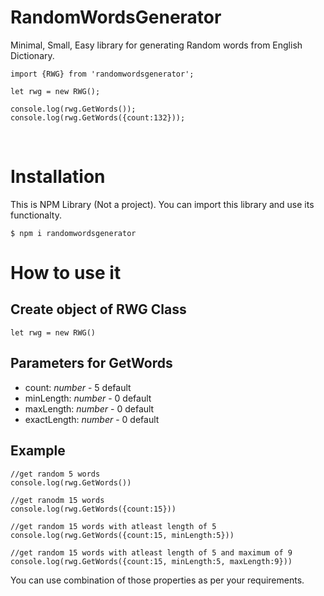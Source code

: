 # RandomWordsGenerator

Minimal, Small, Easy library for generating Random words from English Dictionary.

```
import {RWG} from 'randomwordsgenerator';

let rwg = new RWG();

console.log(rwg.GetWords());
console.log(rwg.GetWords({count:132}));
```

<br/>

# Installation

This is NPM Library (Not a project). You can import this library and use its functionalty.

```
$ npm i randomwordsgenerator
```

# How to use it

## Create object of RWG Class

```
let rwg = new RWG()
```

## Parameters for GetWords

- count: _number_ - 5 default
- minLength: _number_ - 0 default
- maxLength: _number_ - 0 default
- exactLength: _number_ - 0 default

## Example

```
//get random 5 words
console.log(rwg.GetWords())

//get ranodm 15 words
console.log(rwg.GetWords({count:15}))

//get random 15 words with atleast length of 5
console.log(rwg.GetWords({count:15, minLength:5}))

//get random 15 words with atleast length of 5 and maximum of 9
console.log(rwg.GetWords({count:15, minLength:5, maxLength:9}))
```

You can use combination of those properties as per your requirements.
